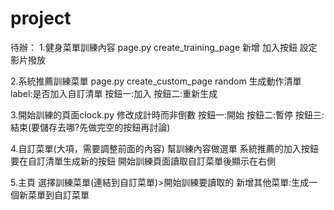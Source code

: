 # project
待辦：
1.健身菜單訓練內容 page.py create_training_page
    新增 加入按鈕
    設定影片撥放


2.系統推薦訓練菜單 page.py create_custom_page
    random
    生成動作清單
    label:是否加入自訂清單
    按鈕一:加入
    按鈕二:重新生成

3.開始訓練的頁面clock.py
    修改成計時而非倒數
    按鈕一:開始
    按鈕二:暫停
    按鈕三:結束(要儲存去哪?先做完空的按鈕再討論)

4.自訂菜單(大項，需要調整前面的內容)
    幫訓練內容做選單
    系統推薦的加入按鈕要在自訂清單生成新的按鈕
    開始訓練頁面讀取自訂菜單後顯示在右側    

5.主頁
    選擇訓練菜單(連結到自訂菜單)>開始訓練要讀取的
    新增其他菜單:生成一個新菜單到自訂菜單





